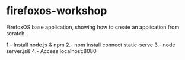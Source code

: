 firefoxos-workshop
==================

FirefoxOS base application, showing how to create an application from scratch.

1.- Install node.js & npm
2.- npm install connect static-serve
3.- node server.js&
4.- Access localhost:8080


